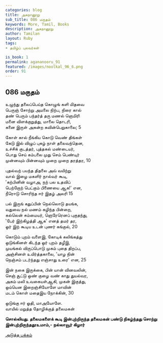 ```yaml
---
categories: blog
title: அகநானூறு 
sub_title: 086 மருதம்
keywords: More, Tamil, Books
description: அகநானூறு 
author: Tamilan
layout: Ruby
tags:
- தமிழ்ப் புலவர்கள் 

is_book: 1
permalink: agananooru_91
featured: /images/noolkal_96_6.png
order: 91
---
```



## 086 மருதம்

உழுந்து தலைப்பெய்த கொழுங் களி மிதவை  
பெருஞ் சோற்று அமலை நிற்ப, நிரை கால்  
தண் பெரும் பந்தர்த் தரு மணல் ஞெமிரி  
மனை விளக்குறுத்து, மாலை தொடரி,  
கனை இருள் அகன்ற கவின்பெறுகாலை; 5

கோள் கால் நீங்கிய கொடு வெண் திங்கள்  
கேடு இல் விழுப் புகழ் நாள் தலைவந்தென,  
உச்சிக் குடத்தர், புத்தகல் மண்டையர்,  
பொது செய் கம்பலை முது செம் பெண்டிர்  
முன்னவும் பின்னவும் முறை முறை தரத்தர, 10

புதல்வற் பயந்த திதலை அவ் வயிற்று  
வால் இழை மகளிர் நால்வர் கூடி,  
'கற்பினின் வழாஅ, நற் பல உதவிப்  
பெற்றோற் பெட்கும் பிணையை ஆக!' என,  
நீரொடு சொரிந்த ஈர் இதழ் அலரி 15

பல் இருங் கதுப்பின் நெல்லொடு தயங்க,  
வதுவை நல் மணம் கழிந்த பின்றை,  
கல்லென் சும்மையர், ஞெரேரெனப் புகுதந்து,  
'பேர் இற்கிழத்தி ஆக' எனத் தமர் தர,  
ஓர் இற் கூடிய உடன் புணர் கங்குல், 20

கொடும் புறம் வளைஇ, கோடிக் கலிங்கத்து  
ஒடுங்கினள் கிடந்த ஓர் புறம் தழீஇ,  
முயங்கல் விருப்பொடு முகம் புதை திறப்ப,  
அஞ்சினள் உயிர்த்தகாலை, 'யாழ நின்  
நெஞ்சம் படர்ந்தது எஞ்சாது உரை' என, 25

இன் நகை இருக்கை, பின் யான் வினவலின்,  
செஞ் சூட்டு ஒண் குழை வண் காது துயல்வர,  
அகம் மலி உவகையள்ஆகி, முகன் இகுத்து,  
ஒய்யென இறைஞ்சியோளே மாவின்  
மடம் கொள் மதைஇய நோக்கின், 30

ஒடுங்கு ஈர் ஓதி, மாஅயோளே.  
வாயில் மறுத்த தோழிக்குத் தலைமகன்

**சொல்லியது. தலைமகளைக் கூடி இன்புற்றிருந்த தலைமகன் பண்டு நிகழ்ந்தது சொற்று  
இன்புற்றிருந்ததூஉமாம்,- நல்லாவூர் கிழார்**

[அடுத்த பக்கம்](agananooru_92)